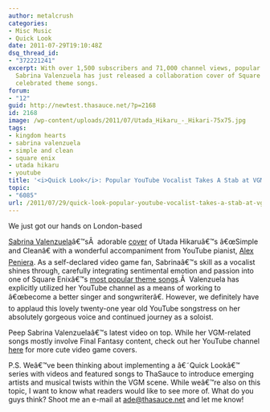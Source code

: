 ```yaml
---
author: metalcrush
categories:
- Misc Music
- Quick Look
date: 2011-07-29T19:10:48Z
dsq_thread_id:
- "372221241"
excerpt: With over 1,500 subscribers and 71,000 channel views, popular YouTube vocalist
  Sabrina Valenzuela has just released a collaboration cover of Square Enix's most
  celebrated theme songs.
forum:
- "12"
guid: http://newtest.thasauce.net/?p=2168
id: 2168
image: /wp-content/uploads/2011/07/Utada_Hikaru_-_Hikari-75x75.jpg
tags:
- kingdom hearts
- sabrina valenzuela
- simple and clean
- square enix
- utada hikaru
- youtube
title: '<i>Quick Look</i>: Popular YouTube Vocalist Takes A Stab at VGM Music'
topic:
- "6085"
url: /2011/07/29/quick-look-popular-youtube-vocalist-takes-a-stab-at-vgm-music/
---
```


<center>
</center>We just got our hands on London-based 

[Sabrina Valenzuela](http://www.youtube.com/user/SabrinaValenzuela)â€™sÂ  adorable [cover](http://www.youtube.com/watch?v=PoVaFzFHbFA&feature=channel_video_title) of Utada Hikaruâ€™s â€œSimple and Cleanâ€ with a wonderful accompaniment from YouTube pianist, [Alex Peniera](http://www.youtube.com/alexpeniera). As a self-declared video game fan, Sabrinaâ€™s skill as a vocalist shines through, carefully integrating sentimental emotion and passion into one of Square Enixâ€™s [most popular theme songs](http://en.wikipedia.org/wiki/Hikari_%28song%29).Â  Valenzuela has explicitly utilized her YouTube channel as a means of working to â€œbecome a better singer and songwriterâ€. However, we definitely have to applaud this lovely twenty-one year old YouTube songstress on her absolutely gorgeous voice and continued journey as a soloist.

Peep Sabrina Valenzuelaâ€™s latest video on top. While her VGM-related songs mostly involve Final Fantasy content, check out her YouTube channel [here](http://www.youtube.com/user/SabrinaValenzuela) for more cute video game covers.

P.S. Weâ€™ve been thinking about implementing a â€˜Quick Lookâ€™ series with videos and featured songs to ThaSauce to introduce emerging artists and musical twists within the VGM scene. While weâ€™re also on this topic, I want to know what readers would like to see more of. What do you guys think? Shoot me an e-mail at [ade@thasauce.ne<wbr>t</wbr>](mailto:Ade@thasauce.net) and let me know!